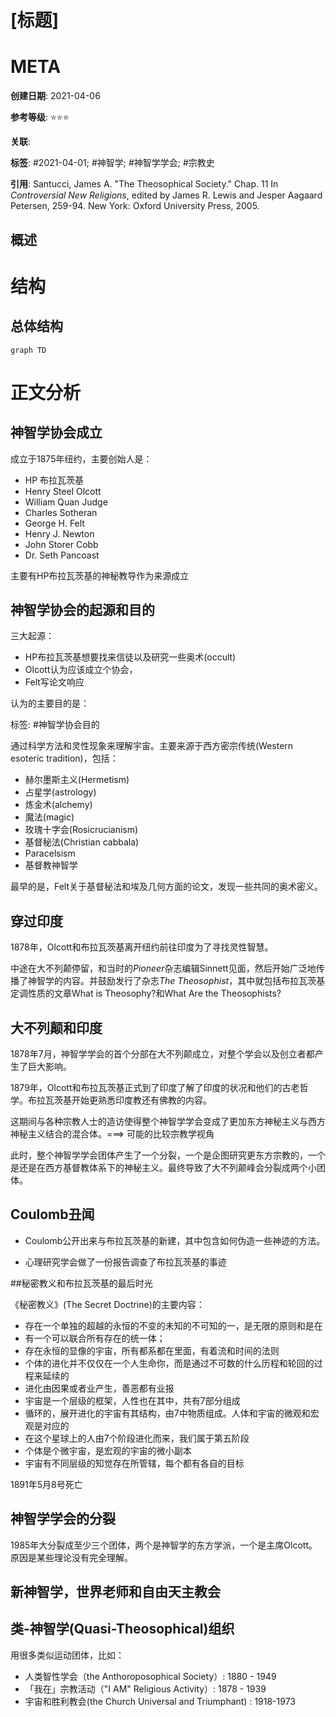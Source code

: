 # [标题]

# META

**创建日期**: 2021-04-06

**参考等级**: ⭐⭐⭐

**关联**: 

**标签**: #2021-04-01; #神智学; #神智学学会; #宗教史

**引用**: Santucci, James A. "The Theosophical Society." Chap. 11 In *Controversial New Religions*, edited by James R. Lewis and Jesper Aagaard Petersen, 259-94. New York: Oxford University Press, 2005.

## 概述


# 结构

## 总体结构

```mermaid
graph TD

```

# 正文分析

## 神智学协会成立

成立于1875年纽约，主要创始人是：

* HP 布拉瓦茨基
* Henry Steel Olcott
* William Quan Judge
* Charles Sotheran
* George H. Felt
* Henry J. Newton
* John Storer Cobb
* Dr. Seth Pancoast

主要有HP布拉瓦茨基的神秘教导作为来源成立

## 神智学协会的起源和目的

三大起源：

* HP布拉瓦茨基想要找来信徒以及研究一些奥术(occult)
* Olcott认为应该成立个协会，
* Felt写论文响应

认为的主要目的是：

标签: #神智学协会目的

通过科学方法和灵性现象来理解宇宙。主要来源于西方密宗传统(Western esoteric tradition)，包括：

* 赫尔墨斯主义(Hermetism)
* 占星学(astrology)
* 炼金术(alchemy)
* 魔法(magic)
* 玫瑰十字会(Rosicrucianism)
* 基督秘法(Christian cabbala)
* Paracelsism
* 基督教神智学

最早的是，Felt关于基督秘法和埃及几何方面的论文，发现一些共同的奥术密义。

## 穿过印度

1878年，Olcott和布拉瓦茨基离开纽约前往印度为了寻找灵性智慧。

中途在大不列颠停留，和当时的*Pioneer*杂志编辑Sinnett见面，然后开始广泛地传播了神智学的内容。并鼓励发行了杂志*The Theosophist*，其中就包括布拉瓦茨基定调性质的文章What is Theosophy?和What Are the Theosophists?

## 大不列颠和印度

1878年7月，神智学学会的首个分部在大不列颠成立，对整个学会以及创立者都产生了巨大影响。

1879年，Olcott和布拉瓦茨基正式到了印度了解了印度的状况和他们的古老哲学。布拉瓦茨基开始更熟悉印度教还有佛教的内容。

这期间与各种宗教人士的造访使得整个神智学学会变成了更加东方神秘主义与西方神秘主义结合的混合体。===> 可能的比较宗教学视角

此时，整个神智学学会团体产生了一个分裂，一个是企图研究更东方宗教的，一个是还是在西方基督教体系下的神秘主义。最终导致了大不列颠峰会分裂成两个小团体。

## Coulomb丑闻

* Coulomb公开出来与布拉瓦茨基的新建，其中包含如何伪造一些神迹的方法。

* 心理研究学会做了一份报告调查了布拉瓦茨基的事迹

##秘密教义和布拉瓦茨基的最后时光

《秘密教义》(The Secret Doctrine)的主要内容：

* 存在一个单独的超越的永恒的不变的未知的不可知的一，是无限的原则和是在
* 有一个可以联合所有存在的统一体；
* 存在永恒的显像的宇宙，所有都系都在里面，有着流和时间的法则
* 个体的进化并不仅仅在一个人生命你，而是通过不可数的什么历程和轮回的过程来延续的
* 进化由因果或者业产生，善恶都有业报
* 宇宙是一个层级的框架，人性也在其中，共有7部分组成
* 循环的，展开进化的宇宙有其结构，由7中物质组成。人体和宇宙的微观和宏观是对应的
* 在这个星球上的人由7个阶段进化而来，我们属于第五阶段
* 个体是个微宇宙，是宏观的宇宙的微小副本
* 宇宙有不同层级的知觉存在所管辖，每个都有各自的目标

1891年5月8号死亡

## 神智学学会的分裂

1985年大分裂成至少三个团体，两个是神智学的东方学派，一个是主席Olcott。原因是某些理论没有完全理解。

## 新神智学，世界老师和自由天主教会

## 类-神智学(Quasi-Theosophical)组织

用很多类似运动团体，比如：

* 人类智性学会（the Anthoroposophical Society）: 1880 - 1949
* 「我在」宗教活动（"I AM" Religious Activity）: 1878 - 1939
* 宇宙和胜利教会(the Church Universal and Triumphant) : 1918-1973





